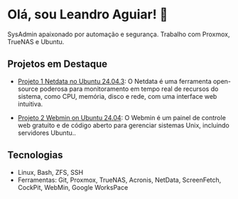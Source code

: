 # Olá, sou Leandro Aguiar! 👋
SysAdmin apaixonado por automação e segurança. Trabalho com Proxmox, TrueNAS e Ubuntu.

## Projetos em Destaque
- [Projeto 1 Netdata no Ubuntu 24.04.3](link): O Netdata é uma ferramenta open-source poderosa para monitoramento em tempo real de recursos do sistema, como CPU, memória, disco e rede, com uma interface web intuitiva.

- [Projeto 2 Webmin on Ubuntu 24.04](link): O Webmin é um painel de controle web gratuito e de código aberto para gerenciar sistemas Unix, incluindo servidores Ubuntu..

## Tecnologias
- Linux, Bash, ZFS, SSH
- Ferramentas: Git, Proxmox, TrueNAS, Acronis, NetData, ScreenFetch, CockPit, WebMin, Google WorksPace
